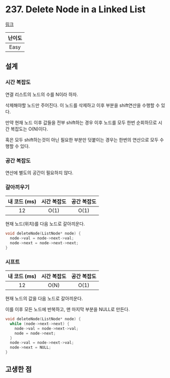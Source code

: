 # 237. Delete Node in a Linked List

[링크](https://leetcode.com/problems/delete-node-in-a-linked-list/)

| 난이도 |
| :----: |
|  Easy  |

## 설계

### 시간 복잡도

연결 리스트의 노드의 수를 N이라 하자.

삭제해야할 노드만 주어진다. 이 노드를 삭제하고 이후 부분을 shift연산을 수행할 수 있다.

만약 현재 노드 이후 값들을 전부 shift하는 경우 이후 노드를 모두 한번 순회하므로 시간 복잡도는 O(N)이다.

혹은 모두 shift하는것이 아닌 필요한 부분만 덧붙이는 경우는 한번의 연산으로 모두 수행할 수 있다.

### 공간 복잡도

연산에 별도의 공간이 필요하지 않다.

### 갈아끼우기

| 내 코드 (ms) | 시간 복잡도 | 공간 복잡도 |
| :----------: | :---------: | :---------: |
|      12      |    O(1)     |    O(1)     |

현재 노드(위치)를 다음 노드로 갈아끼운다.

```cpp
void deleteNode(ListNode* node) {
  node->val = node->next->val;
  node->next = node->next->next;
}
```

### 시프트

| 내 코드 (ms) | 시간 복잡도 | 공간 복잡도 |
| :----------: | :---------: | :---------: |
|      12      |    O(N)     |    O(1)     |

현재 노드의 값을 다음 노드로 갈아끼운다.

이를 이후 모든 노드에 반복하고, 맨 마지막 부분을 NULL로 만든다.

```cpp
void deleteNode(ListNode* node) {
  while (node->next->next) {
    node->val = node->next->val;
    node = node->next;
  }
  node->val = node->next->val;
  node->next = NULL;
}
```

## 고생한 점
